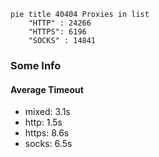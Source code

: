 
```mermaid
pie title 40404 Proxies in list
    "HTTP" : 24266
    "HTTPS": 6196
    "SOCKS" : 14841
```

### Some Info
#### Average Timeout

- mixed: 3.1s
- http: 1.5s
- https: 8.6s
- socks: 6.5s